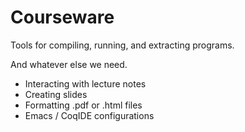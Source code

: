 Courseware
==========

Tools for compiling, running, and extracting programs.

And whatever else we need.

- Interacting with lecture notes
- Creating slides
- Formatting .pdf or .html files
- Emacs / CoqIDE configurations
